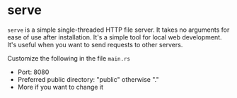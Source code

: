 # serve

`serve` is a simple single-threaded HTTP file server. It takes no arguments for ease of use after installation. It's a simple tool for local web development. It's useful when you want to send requests to other servers.

Customize the following in the file `main.rs`
* Port: 8080
* Preferred public directory: "public" otherwise "."
* More if you want to change it
